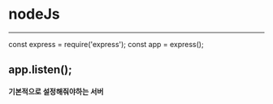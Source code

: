 # nodeJs
---
const express = require('express');
const app = express();

app.listen();
----
#### 기본적으로 설정해줘야하는 서버
